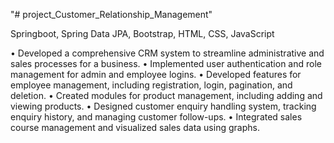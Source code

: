 "# project_Customer_Relationship_Management"

Springboot, Spring Data JPA, Bootstrap, HTML, CSS, JavaScript

• Developed a comprehensive CRM system to streamline administrative and sales processes for a business.
• Implemented user authentication and role management for admin and employee logins.
• Developed features for employee management, including registration, login, pagination, and deletion.
• Created modules for product management, including adding and viewing products.
• Designed customer enquiry handling system, tracking enquiry history, and managing customer follow-ups.
• Integrated sales course management and visualized sales data using graphs.

